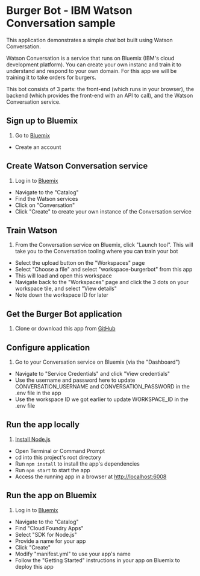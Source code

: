 # Burger Bot - IBM Watson Conversation sample

This application demonstrates a simple chat bot built using Watson Conversation.

Watson Conversation is a service that runs on Bluemix (IBM's cloud development platform).  You can create your own instanc and train it to understand and respond to your own domain.  For this app we will be training it to take orders for burgers.

This bot consists of 3 parts: the front-end (which runs in your browser), the backend (which provides the front-end with an API to call), and the Watson Conversation service.

## Sign up to Bluemix
1. Go to [Bluemix](console.ng.bluemix.net)
+ Create an account

## Create Watson Conversation service
1. Log in to [Bluemix](console.ng.bluemix.net)
+ Navigate to the "Catalog"
+ Find the Watson services
+ Click on "Conversation"
+ Click "Create" to create your own instance of the Conversation service

## Train Watson
1. From the Conversation service on Bluemix, click "Launch tool". This will take you to the Conversation tooling where you can train your bot
+ Select the upload button on the "Workspaces" page
+ Select "Choose a file" and select "workspace-burgerbot" from this app
+ This will load and open this workspace
+ Navigate back to the "Workspaces" page and click the 3 dots on your workspace tile, and select "View details"
+ Note down the workspace ID for later

## Get the Burger Bot application
1. Clone or download this app from [GitHub](https://github.com/snrubnomis/burgerbot)

## Configure application
1. Go to your Conversation service on Bluemix (via the "Dashboard")
+ Navigate to "Service Credentials" and click "View credentials"
+ Use the username and password here to update CONVERSATION_USERNAME and CONVERSATION_PASSWORD in the .env file in the app
+ Use the workspace ID we got earlier to update WORKSPACE_ID in the .env file

## Run the app locally
1. [Install Node.js](https://nodejs.org)
+ Open Terminal or Command Prompt
+ cd into this project's root directory
+ Run `npm install` to install the app's dependencies
+ Run `npm start` to start the app
+ Access the running app in a browser at <http://localhost:6008>

## Run the app on Bluemix
1. Log in to [Bluemix](console.ng.bluemix.net)
+ Navigate to the "Catalog"
+ Find "Cloud Foundry Apps"
+ Select "SDK for Node.js"
+ Provide a name for your app
+ Click "Create"
+ Modify "manifest.yml" to use your app's name
+ Follow the "Getting Started" instructions in your app on Bluemix to deploy this app
